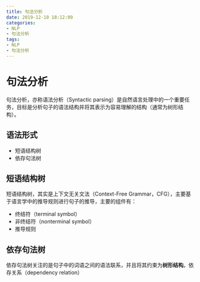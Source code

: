 ```yaml
---
title: 句法分析
date: 2019-12-10 18:12:09
categories:
- NLP
- 句法分析
tags:
- NLP
- 句法分析
---
```


# 句法分析

句法分析，亦称语法分析（Syntactic parsing）是自然语言处理中的一个重要任务，目标是分析句子的语法结构并将其表示为容易理解的结构（通常为树形结构）。

## 语法形式

- 短语结构树
- 依存句法树

## 短语结构树

短语结构树，其实是上下文无关文法（Context-Free Grammar，CFG），主要基于语言学中的推导规则进行句子的推导，主要的组件有：

- 终结符（terminal symbol）
- 非终结符（nonterminal symbol）
- 推导规则

## 依存句法树

依存句法树关注的是句子中的词语之间的语法联系，并且将其约束为**树形结构**。依存关系（dependency relation）
